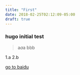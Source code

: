 ```yaml
---
title: "First"
date: 2018-02-25T02:12:09-05:00
draft: true
---
```



### hugo initial test

> a*a*a
> bbb

1.a
2.b

[go to baidu](https://www.baidu.com)


